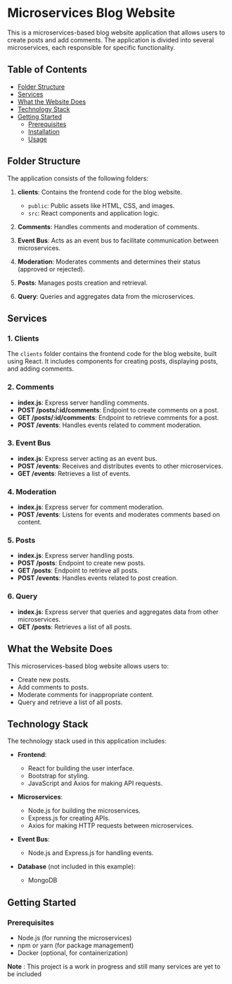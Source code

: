 # Microservices Blog Website

This is a microservices-based blog website application that allows users to create posts and add comments. The application is divided into several microservices, each responsible for specific functionality.

## Table of Contents

- [Folder Structure](#folder-structure)
- [Services](#services)
- [What the Website Does](#what-the-website-does)
- [Technology Stack](#technology-stack)
- [Getting Started](#getting-started)
  - [Prerequisites](#prerequisites)
  - [Installation](#installation)
  - [Usage](#usage)

## Folder Structure

The application consists of the following folders:

1. **clients**: Contains the frontend code for the blog website.

   - `public`: Public assets like HTML, CSS, and images.
   - `src`: React components and application logic.

2. **Comments**: Handles comments and moderation of comments.

3. **Event Bus**: Acts as an event bus to facilitate communication between microservices.

4. **Moderation**: Moderates comments and determines their status (approved or rejected).

5. **Posts**: Manages posts creation and retrieval.

6. **Query**: Queries and aggregates data from the microservices.

## Services

### 1. Clients

The `clients` folder contains the frontend code for the blog website, built using React. It includes components for creating posts, displaying posts, and adding comments.

### 2. Comments

- **index.js**: Express server handling comments.
- **POST /posts/:id/comments**: Endpoint to create comments on a post.
- **GET /posts/:id/comments**: Endpoint to retrieve comments for a post.
- **POST /events**: Handles events related to comment moderation.

### 3. Event Bus

- **index.js**: Express server acting as an event bus.
- **POST /events**: Receives and distributes events to other microservices.
- **GET /events**: Retrieves a list of events.

### 4. Moderation

- **index.js**: Express server for comment moderation.
- **POST /events**: Listens for events and moderates comments based on content.

### 5. Posts

- **index.js**: Express server handling posts.
- **POST /posts**: Endpoint to create new posts.
- **GET /posts**: Endpoint to retrieve all posts.
- **POST /events**: Handles events related to post creation.

### 6. Query

- **index.js**: Express server that queries and aggregates data from other microservices.
- **GET /posts**: Retrieves a list of all posts.

## What the Website Does

This microservices-based blog website allows users to:

- Create new posts.
- Add comments to posts.
- Moderate comments for inappropriate content.
- Query and retrieve a list of all posts.

## Technology Stack

The technology stack used in this application includes:

- **Frontend**:
  - React for building the user interface.
  - Bootstrap for styling.
  - JavaScript and Axios for making API requests.

- **Microservices**:
  - Node.js for building the microservices.
  - Express.js for creating APIs.
  - Axios for making HTTP requests between microservices.

- **Event Bus**:
  - Node.js and Express.js for handling events.

- **Database** (not included in this example):
  - MongoDB

## Getting Started

### Prerequisites

- Node.js (for running the microservices)
- npm or yarn (for package management)
- Docker (optional, for containerization)

**Note** : This project is a work in progress and still many services are yet to be included



